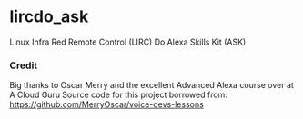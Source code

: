 # lircdo_ask
Linux Infra Red Remote Control (LIRC) Do Alexa Skills Kit (ASK)

### Credit

   Big thanks to Oscar Merry and the excellent Advanced Alexa course over at A Cloud Guru
   Source code for this project borrowed from: https://github.com/MerryOscar/voice-devs-lessons
